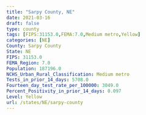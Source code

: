 ```yaml
---
title: "Sarpy County, NE"
date: 2021-03-16
draft: false
type: county
tags: [FIPS:31153.0,FEMA:7.0,Medium metro,Yellow]
categories: [NE]
County: Sarpy County
State: NE
FIPS: 31153.0
FEMA_Region: 7.0
Population: 187196.0
NCHS_Urban_Rural_Classification: Medium metro
Tests_in_prior_14_days: 5708.0
Fourteen_day_test_rate_per_100000: 3049.0
Percent_Positivity_in_prior_14_days: 0.097
Level: Yellow
url: /states/NE/sarpy-county
---
```




